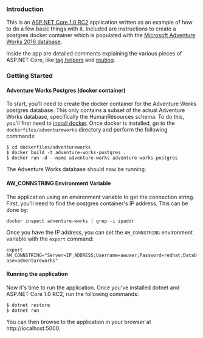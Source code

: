 ### Introduction

This is an [ASP.NET Core 1.0 RC2](http://www.dot.net) application written as an example of how to do a few basic things with it. Included are instructions to create a postgres docker container which is populated with the [Microsoft Adventure Works 2016 database](https://www.microsoft.com/en-us/download/details.aspx?id=49502).

Inside the app are detailed comments explaining the various pieces of ASP.NET Core, like [tag helpers](https://docs.asp.net/en/latest/mvc/views/tag-helpers/index.html) and [routing](https://docs.asp.net/en/latest/fundamentals/routing.html).

### Getting Started

#### Adventure Works Postgres (docker container)

To start, you'll need to create the docker container for the Adventure Works postgres database. This only contains a subset of the actual Adventure Works database, specifically the HumanResources schema. To do this, you'll first need to [install docker](https://docs.docker.com/engine/installation). Once docker is installed, go to the `dockerfiles/adventureworks` directory and perform the following commands:

```
$ cd dockerfiles/adventureworks
$ docker build -t adventure-works-postgres .
$ docker run -d --name adventure-works adventure-works-postgres
```

The Adventure Works database should now be running.

#### AW_CONNSTRING Environment Variable

The application using an environment variable to get the connection string. First, you'll need to find the postgres container's IP address. This can be done by:

`docker inspect adventure-works | grep -i ipaddr`

Once you have the IP address, you can set the `AW_CONNSTRING` environment variable with the `export` command:

`export AW_CONNSTRING="Server=IP_ADDRESS;Username=awuser;Password=redhat;Database=adventureworks"`

#### Running the application

Now it's time to run the application. Once you've installed dotnet and ASP.NET Core 1.0 RC2, run the following commands:

```
$ dotnet restore
$ dotnet run
```

You can then browse to the application in your browser at http://localhost:5000.
